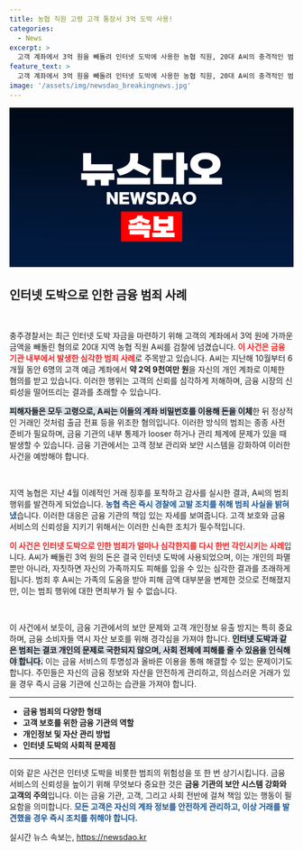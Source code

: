 ```yaml
---
title: 농협 직원 고령 고객 통장서 3억 도박 사용!
categories:
  - News
excerpt: >
  고객 계좌에서 3억 원을 빼돌려 인터넷 도박에 사용한 농협 직원, 20대 A씨의 충격적인 범행이 드러났다! 경찰 조사에 따르면, 고령 피해자들의 계좌 비밀번호를 이용해 범죄를 저지른 그는 이제 검찰에 넘겨졌다.
feature_text: >
  고객 계좌에서 3억 원을 빼돌려 인터넷 도박에 사용한 농협 직원, 20대 A씨의 충격적인 범행이 드러났다! 경찰 조사에 따르면, 고령 피해자들의 계좌 비밀번호를 이용해 범죄를 저지른 그는 이제 검찰에 넘겨졌다.
image: '/assets/img/newsdao_breakingnews.jpg'
---
```


<p><img src="/assets/img/newsdao_breakingnews.jpg" alt="pcversion 속보" /></p>

<h2 data-ke-size="size26">인터넷 도박으로 인한 금융 범죄 사례</h2>

<p data-ke-size="size16">&nbsp;</p>

<p>충주경찰서는 최근 인터넷 도박 자금을 마련하기 위해 고객의 계좌에서 3억 원에 가까운 금액을 빼돌린 혐의로 20대 지역 농협 직원 A씨를 검찰에 넘겼습니다. <b><span style="color: #ee2323;">이 사건은 금융 기관 내부에서 발생한 심각한 범죄 사례</span></b>로 주목받고 있습니다. A씨는 지난해 10월부터 6개월 동안 6명의 고객 예금 계좌에서 <b>약 2억 9천여만 원</b>을 자신의 개인 계좌로 이체한 혐의를 받고 있습니다. 이러한 행위는 고객의 신뢰를 심각하게 저해하며, 금융 시장의 신뢰성을 떨어뜨리는 결과를 초래할 수 있습니다.</p>

<p><b><span style="background-color: #21538527;">피해자들은 모두 고령으로, A씨는 이들의 계좌 비밀번호를 이용해 돈을 이체</span></b>한 뒤 정상적인 거래인 것처럼 출금 전표 등을 위조한 혐의입니다. 이러한 방식의 범죄는 종종 사전 준비가 필요하며, 금융 기관의 내부 통제가 looser 하거나 관리 체계에 문제가 있을 때 발생할 수 있습니다. 금융 기관에서는 고객 정보 관리와 보안 시스템을 강화하여 이러한 사건을 예방해야 합니다.</p>

<p data-ke-size="size16">&nbsp;</p>

<p>지역 농협은 지난 4월 이례적인 거래 징후를 포착하고 감사를 실시한 결과, A씨의 범죄 행위를 발견하게 되었습니다. <b><span style="color: #1a5490;">농협 측은 즉시 경찰에 고발 조치를 취해 범죄 사실을 밝혀냈</span></b>습니다. 이러한 대응은 금융 기관의 책임 있는 자세를 보여줍니다. 고객 보호와 금융 서비스의 신뢰성을 지키기 위해서는 이러한 신속한 조치가 필수적입니다.</p>

<p><b><span style="color: #ee2323;">이 사건은 인터넷 도박으로 인한 범죄가 얼마나 심각한지를 다시 한번 각인시키는 사례</span></b>입니다. A씨가 빼돌린 3억 원의 돈은 결국 인터넷 도박에 사용되었으며, 이는 개인의 파멸뿐만 아니라, 자칫하면 자신의 가족까지도 피해를 입을 수 있는 심각한 결과를 초래하게 됩니다. 범죄 후 A씨는 가족의 도움을 받아 피해 금액 대부분을 변제한 것으로 전해졌지만, 이는 범죄 행위에 대한 면죄부가 될 수 없습니다.</p>

<p data-ke-size="size16">&nbsp;</p>

<p>이 사건에서 보듯이, 금융 기관에서의 보안 문제와 고객 개인정보 유출 방지는 특히 중요하며, 금융 소비자들 역시 자산 보호를 위해 경각심을 가져야 합니다. <b><span style="background-color: #21538527;">인터넷 도박과 같은 범죄는 결코 개인의 문제로 국한되지 않으며, 사회 전체에 피해를 줄 수 있음을 인식해야 합니다.</span></b> 이는 금융 서비스의 투명성과 올바른 이용을 통해 해결할 수 있는 문제이기도 합니다. 주민들은 자신의 금융 정보와 자산을 안전하게 관리하고, 의심스러운 거래가 있을 경우 즉시 금융 기관에 신고하는 습관을 가져야 합니다.</p>

<hr>

<ul>
    <li><b>금융 범죄의 다양한 형태</b></li>
    <li><b>고객 보호를 위한 금융 기관의 역할</b></li>
    <li><b>개인정보 및 자산 관리 방법</b></li>
    <li><b>인터넷 도박의 사회적 문제점</b></li>
</ul>

<hr>

<p>이와 같은 사건은 인터넷 도박을 비롯한 범죄의 위험성을 또 한 번 상기시킵니다. 금융 서비스의 신뢰성을 높이기 위해 무엇보다 중요한 것은 <b>금융 기관의 보안 시스템 강화와 고객의 주의</b>입니다. 이는 금융 기관, 고객, 그리고 사회 전반에 걸쳐 책임 있는 행동이 필요함을 의미합니다. <b><span style="color: #1a5490;">모든 고객은 자신의 계좌 정보를 안전하게 관리하고, 이상 거래를 발견했을 경우 즉시 조치를 취해야 합니다.</span></b></p>
실시간 뉴스 속보는, <a href="https://newsdao.kr" rel="dofollow">https://newsdao.kr</a>


